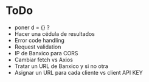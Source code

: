# ToDo

- poner d = {} ?
- Hacer una cédula de resultados
- Error code handling
- Request validation
- IP de Banxico para CORS
- Cambiar fetch vs Axios
- Tratar un URL de Banxico y si no otra
- Asignar un URL para cada cliente vs client API KEY
